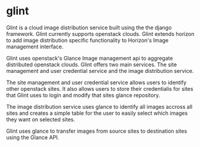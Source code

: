 glint
=====

Glint is a cloud image distribution service built using the the django framework. Glint currently supports openstack clouds. Glint extends horizon to add image distribution specific functionality to Horizon's Image management interface. 

Glint uses openstack's Glance Image management api to aggregate distributed openstack clouds. Glint offers two main services. The site management and user credential service and the image distribution service.

The site management and user credential service allows users to identify other openstack sites. It also allows users to store their credentialis for sites that Glint uses to login and modify that sites glance repository.

The image distribution service uses glance to identify all images accross all sites and creates a simple table for the user to easily select which images they want on selected sites.

Glint uses glance to transfer images from source sites to destination sites using the Glance API.

